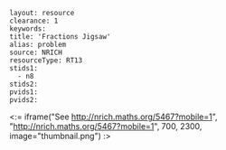````
layout: resource
clearance: 1
keywords:
title: 'Fractions Jigsaw'
alias: problem
source: NRICH
resourceType: RT13
stids1: 
  - n8
stids2:
pvids1:
pvids2:

````

<:= iframe("See http://nrich.maths.org/5467?mobile=1", "http://nrich.maths.org/5467?mobile=1", 700, 2300, image="thumbnail.png") :>

